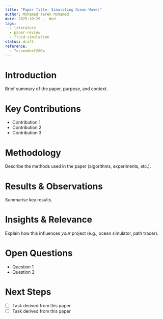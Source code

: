 ```yaml
---
title: "Paper Title: Simulating Ocean Waves"
author: Mohamed Tarek Mohamed
date: 2025:10:29 -- Wed
tags:
  - literature
  - paper-review
  - fluid-simulation
status: draft
reference:
  - Tessendorf2004
---
```


# Introduction  
Brief summary of the paper, purpose, and context.

# Key Contributions  
- Contribution 1  
- Contribution 2  
- Contribution 3

# Methodology  
Describe the methods used in the paper (algorithms, experiments, etc.).

# Results & Observations  
Summarise key results.

# Insights & Relevance  
Explain how this influences _your_ project (e.g., ocean simulator, path tracer).

# Open Questions  
- Question 1  
- Question 2

# Next Steps  
- [ ] Task derived from this paper  
- [ ] Task derived from this paper
